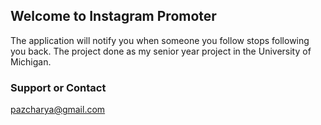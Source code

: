 ## Welcome to Instagram Promoter

The application will notify you when someone you follow stops following you back.
The project done as my senior year project in the University of Michigan.

### Support or Contact

pazcharya@gmail.com
